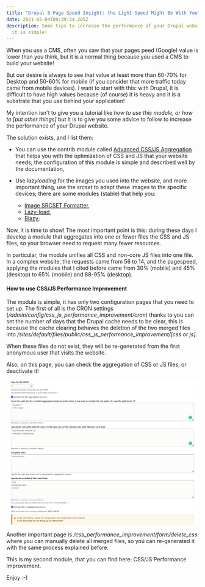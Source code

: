 ```yaml
---
title: "Drupal 8 Page Speed Insight: the Light Speed Might Be With You"
date: 2021-05-04T09:39:54.205Z
description: Some tips to increase the performance of your Drupal website. Yes,
  it is simple!
---
```

When you use a CMS, often you saw that your pages peed (Google) value is lower than you think, but it is a normal thing because you used a CMS to build your website! 

But our desire is always to see that value at least more than 60-70% for Desktop and 50-60% for mobile (if you consider that more traffic today came from mobile devices). I want to start with this: with Drupal, it is difficult to have high values because (of course) it is heavy and it is a substrate that you use behind your application! 

My intention isn't to give you a tutorial like *how to use this module, or how to \[put other things]* but it is to give you some advice to follow to increase the performance of your Drupal website.

The solution exists, and I list them: 

* You can use the contrib module called [Advanced CSS/JS Aggregation](https://www.drupal.org/project/advagg) that helps you with the optimization of CSS and JS that your website needs; the configuration of this module is simple and described well by the documentation,
* Use *lazyloading* for the images you used into the website, and more important thing, use the *srcset* to adapt these images to the specific devices; there are some modules (stable) that help you: 

  * [Image SRCSET Formatter](https://www.drupal.org/project/image_srcset_formatter),
  * [Lazy-load](https://www.drupal.org/project/lazy),
  * [Blazy](https://www.drupal.org/project/blazy);

Now, it is time to show! The most important point is this: during these days I develop a module that aggregates into one or fewer files the CSS and JS files, so your browser need to request many fewer resources.

In particular, the module unifies all CSS and non-core JS files into one file. In a complex website, the requests came from 56 to 14, and the pagespeed, applying the modules that I cited before came from 30% (mobile) and 45% (desktop) to 65% (mobile) and 88-95% (desktop).

#### How to use CSS/JS Performance Improvement

The module is simple, it has only two configuration pages that you need to set up. The first of all is the CRON settings (*/admin/config/css_js_performance_improvement/cron*) thanks to you can set the number of days that the Drupal cache needs to be clear, this is because the cache clearing behaves the deletion of the two merged files into */sites/default/files/public/css_js_performance_improvement/\[css or js]*. 

When these files do not exist, they will be re-generated from the first anonymous user that visits the website.

Also, on this page, you can check the aggregation of CSS or JS files, or deactivate it!

![settings_cron](settings_cron.png "Settings page for the module")



Another important page is */css_performance_improvement/form/delete_css* where you can manually delete all merged files, so you can re-generated it with the same process explained before.

This is my second module, that you can find here: CSS/JS Performance Improvement. 

Enjoy :-)